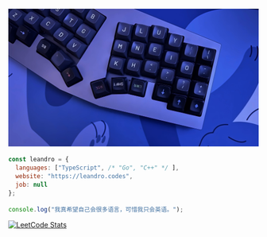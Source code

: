 

<!-- [![roadmap.sh](https://roadmap.sh/card/wide/673faf855434bf319a1b7cc3?variant=dark)](https://roadmap.sh) -->

<!-- The layout for my [40% keyboard.](https://github.com/foostan/corneliuskbd) -->

[![Cornelius Layout](cornelius_photo.jpeg)](https://github.com/foostan/corneliuskbd)

```js
const leandro = {
  languages: ["TypeScript", /* "Go", "C++" */ ],
  website: "https://leandro.codes",
  job: null
};

console.log("我真希望自己会很多语言，可惜我只会英语。");
```

[![LeetCode Stats](https://leetcard.jacoblin.cool/leandwo?theme=dark&font=Noto%20Sans&ext=heatmap)](https://leetcode.com/u/leandwo/)
